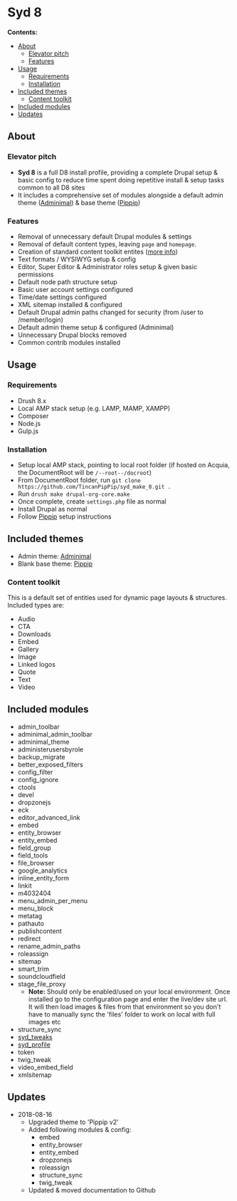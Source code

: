 # Syd 8

**Contents:**

- [About](#about)
  - [Elevator pitch](#elevator-pitch)
  - [Features](#features)
- [Usage](#usage)
  - [Requirements](#requirements)
  - [Installation](#installation)
- [Included themes](#included-themes)
  - [Content toolkit](#content-toolkit)
- [Included modules](#included-modules)
- [Updates](#updates)

## About

### Elevator pitch

- **Syd 8** is a full D8 install profile, providing a complete Drupal setup & basic config to reduce time spent doing repetitive install & setup tasks common to all D8 sites
- It includes a comprehensive set of modules alongside a default admin theme ([Adminimal](https://www.drupal.org/project/adminimal_theme)) & base theme ([Pippip](https://github.com/TincanPipPip/Pippip-v2))

### Features

- Removal of unnecessary default Drupal modules & settings
- Removal of default content types, leaving `page` and `homepage`.
- Creation of standard content toolkit entites ([more info](#content-toolkit))
- Text formats / WYSIWYG setup & config
- Editor, Super Editor & Administrator roles setup & given basic permissions
- Default node path structure setup
- Basic user account settings configured
- Time/date settings configured
- XML sitemap installed & configured
- Default Drupal admin paths changed for security (from /user to /member/login)
- Default admin theme setup & configured (Adminimal)
- Unnecessary Drupal blocks removed
- Common contrib modules installed

## Usage

### Requirements

- Drush 8.x
- Local AMP stack setup (e.g. LAMP, MAMP, XAMPP)
- Composer
- Node.js
- Gulp.js

### Installation

- Setup local AMP stack, pointing to local root folder (if hosted on Acquia, the DocumentRoot will be `/--root--/docroot`)
- From DocumentRoot folder, run `git clone https://github.com/TincanPipPip/syd_make_8.git .`
- Run `drush make drupal-org-core.make`
- Once complete, create `settings.php` file as normal
- Install Drupal as normal
- Follow [Pippip](https://github.com/TincanPipPip/Pippip-v2#setup) setup instructions

## Included themes

- Admin theme: [Adminimal](https://www.drupal.org/project/adminimal_theme)
- Blank base theme: [Pippip](https://github.com/TincanPipPip/Pippip-v2)

### Content toolkit

This is a default set of entities used for dynamic page layouts & structures. Included types are:

- Audio
- CTA
- Downloads
- Embed
- Gallery
- Image
- Linked logos
- Quote
- Text
- Video

## Included modules

- admin_toolbar
- adminimal_admin_toolbar
- adminimal_theme
- administerusersbyrole
- backup_migrate
- better_exposed_filters
- config_filter
- config_ignore
- ctools
- devel
- dropzonejs
- eck
- editor_advanced_link
- embed
- entity_browser
- entity_embed
- field_group
- field_tools
- file_browser
- google_analytics
- inline_entity_form
- linkit
- m4032404
- menu_admin_per_menu
- menu_block
- metatag
- pathauto
- publishcontent
- redirect
- rename_admin_paths
- roleassign
- sitemap
- smart_trim
- soundcloudfield
- stage_file_proxy
  - **Note:** Should only be enabled/used on your local environment. Once installed go to the configuration page and enter the live/dev site url. It will then load images & files from that environment so you don&#39;t have to manually sync the &#39;files&#39; folder to work on local with full images etc
- structure_sync
- [syd_tweaks](https://github.com/TincanPipPip/syd_tweaks_8)
- [syd_profile](https://github.com/TincanPipPip/syd_profile_8)
- token
- twig_tweak
- video_embed_field
- xmlsitemap

## Updates

- 2018-08-16
  - Upgraded theme to 'Pippip v2'
  - Added following modules & config:
    - embed
    - entity_browser
    - entity_embed
    - dropzonejs
    - roleassign
    - structure_sync
    - twig_tweak
  - Updated & moved documentation to Github
